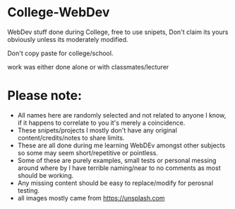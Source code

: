 # College-WebDev
WebDev stuff done during College, free to use snipets, Don't claim its yours obviously unless its moderately modified.

Don't copy paste for college/school.

work was either done alone or with classmates/lecturer

# Please note:
- All names here are randomly selected and not related to anyone I know, if it happens to correlate to you it's merely a coincidence.
- These snipets/projects I mostly don't have any original content/credits/notes to share limits.
- These are all done during me learning WebDEv amongst other subjects so some may seem short/repetitive or pointless.
- Some of these are purely examples, small tests or personal messing around where by I have terrible naming/near to no comments as most should be working.
- Any missing content should be easy to replace/modify for perosnal testing.
- all images mostly came from https://unsplash.com
